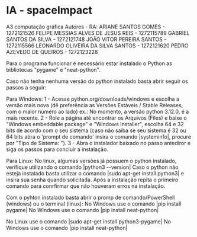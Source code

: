 # IA - spaceImpact
A3 computação gráfica
Autores - RA:
ARIANE SANTOS GOMES - 1272121526
FELIPE MESSIAS ALVES DE JESUS REIS - 1272115789
GABRIEL SANTOS DA SILVA - 1272121748
JOÃO VITOR PEREIRA SANTOS - 1272115566
LEONARDO OLIVEIRA DA SILVA SANTOS - 1272121620
PEDRO AZEVEDO DE QUEIROS - 1272123228

Para o programa funcionar é necessário estar instalado o Python as bibliotecas "pygame" e "neat-python".

Caso não tenha nenhuma versão do python instalado basta abrir seguir os passos a seguir:

Para Windows:
1 - Acesse python.org/downloads/windows e escolha a versão mais nova (dê preferência as Versões Estáveis / Stable Releases, com o maior número ao lado)
ex.: No momento, a versão python 3.12.0, é a mais recente.
2 - Role a página até encontrar os Arquivos (Files) e baixe o "Windows embeddable package" e "Windows Installer", escolha 64 e 32 bits de acordo com o seu sistema
(caso não saiba se seu sistema é 32 ou 64 bits abra o 'prompt de comando' insira o comando |systeminfo|, procure por "Tipo de Sistema:  ").
3 - Abra o instalador baixado no passo antediror e siga os passos para concluir a instalação.

Para Linux:
No linux, algumas versões já possuem o python instalado, verifique utilizando o comando |python3 --version|
Caso o python não esteja instalado basta utilizar o comando |sudo apt-get install python3| e insira sua senha quando solicitada.
Após a instalação repita o primeiro comando para conrfirmar que não houveram erros na instalação. 

Com o pyhton instalado basta abrir o promp de comando/PowerShell (windows) ou o terminal (linux):
No Windows use o comando |pip install pygame|
No Windows use o comando |pip install neat-python|

No Linux use o comando |sudo apt-get install python3-pygame|
No Windows use o comando |pip install neat-python|

